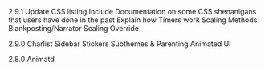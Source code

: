 2.9.1
Update CSS listing
Include Documentation on some CSS shenanigans that users have done in the past
Explain how Timers work
Scaling Methods
Blankposting/Narrator
Scaling Override

2.9.0
Charlist Sidebar
Stickers
Subthemes & Parenting
Animated UI

2.8.0
Animatd
<!--stackedit_data:
eyJoaXN0b3J5IjpbMTc1NTEyOTA5Ml19
-->